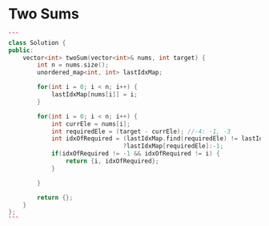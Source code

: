 # Two Sums

````cpp
```
class Solution {
public:
    vector<int> twoSum(vector<int>& nums, int target) {
        int n = nums.size();
        unordered_map<int, int> lastIdxMap;

        for(int i = 0; i < n; i++) {
            lastIdxMap[nums[i]] = i;
        }

        for(int i = 0; i < n; i++) {
            int currEle = nums[i];
            int requiredEle = (target - currEle); //-4: -1, -3
            int idxOfRequired = (lastIdxMap.find(requiredEle) != lastIdxMap.end())
                                ?lastIdxMap[requiredEle]:-1;
            if(idxOfRequired != -1 && idxOfRequired != i) {
                return {i, idxOfRequired};
            }

        }

        return {};
    }
};
```
````
